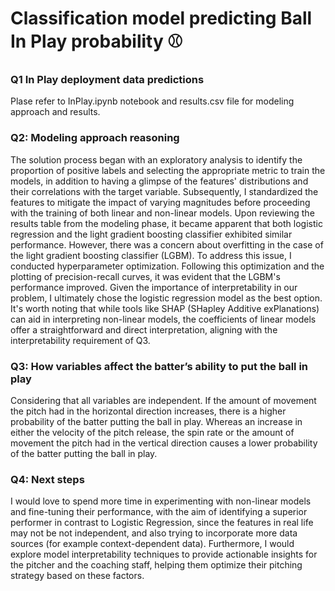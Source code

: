 # Classification model predicting Ball In Play probability ⚾️

### Q1 In Play deployment data predictions

Plase refer to InPlay.ipynb notebook and results.csv file for modeling approach and results.

### Q2: Modeling approach reasoning

The solution process began with an exploratory analysis to identify the proportion of positive labels and selecting the appropriate metric to train the models, in addition to having a glimpse of the features' distributions and their correlations with the target variable. Subsequently, I standardized the features to mitigate the impact of varying magnitudes before proceeding with the training of both linear and non-linear models. Upon reviewing the results table from the modeling phase, it became apparent that both logistic regression and the light gradient boosting classifier exhibited similar performance. However, there was a concern about overfitting in the case of the light gradient boosting classifier (LGBM). To address this issue, I conducted hyperparameter optimization. Following this optimization and the plotting of precision-recall curves, it was evident that the LGBM's performance improved. Given the importance of interpretability in our problem, I ultimately chose the logistic regression model as the best option. It's worth noting that while tools like SHAP (SHapley Additive exPlanations) can aid in interpreting non-linear models, the coefficients of linear models offer a straightforward and direct interpretation, aligning with the interpretability requirement of Q3.

### Q3: How variables affect the batter’s ability to put the ball in play

Considering that all variables are independent. If the amount of movement the pitch had in the horizontal direction increases, there is a higher probability of the batter putting the ball in play. Whereas an increase in either the velocity of the pitch release, the spin rate or the amount of movement the pitch had in the vertical direction causes a lower probability of the batter putting the ball in play.

### Q4: Next steps

I would love to spend more time in experimenting with non-linear models and fine-tuning their performance, with the aim of identifying a superior performer in contrast to Logistic Regression, since the features in real life may not be not independent, and also trying to incorporate more data sources (for example context-dependent data). Furthermore, I would explore model interpretability techniques to provide actionable insights for the pitcher and the coaching staff, helping them optimize their pitching strategy based on these factors.
